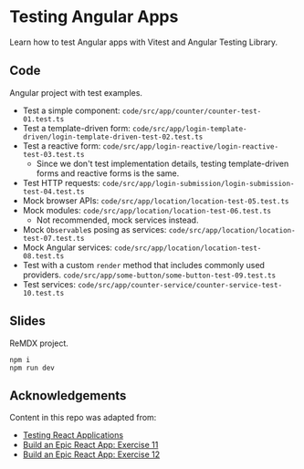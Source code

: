 # Testing Angular Apps

Learn how to test Angular apps with Vitest and Angular Testing Library.

## Code

Angular project with test examples.

- Test a simple component: `code/src/app/counter/counter-test-01.test.ts`
- Test a template-driven form: `code/src/app/login-template-driven/login-template-driven-test-02.test.ts`
- Test a reactive form: `code/src/app/login-reactive/login-reactive-test-03.test.ts`
  - Since we don't test implementation details, testing template-driven forms and reactive forms is the same.
- Test HTTP requests: `code/src/app/login-submission/login-submission-test-04.test.ts`
- Mock browser APIs: `code/src/app/location/location-test-05.test.ts`
- Mock modules: `code/src/app/location/location-test-06.test.ts`
  - Not recommended, mock services instead.
- Mock `Observable`s posing as services: `code/src/app/location/location-test-07.test.ts`
- Mock Angular services: `code/src/app/location/location-test-08.test.ts`
- Test with a custom `render` method that includes commonly used providers. `code/src/app/some-button/some-button-test-09.test.ts`
- Test services: `code/src/app/counter-service/counter-service-test-10.test.ts`

## Slides

ReMDX project.

```commandline
npm i
npm run dev
```

## Acknowledgements

Content in this repo was adapted from:

- [Testing React Applications](https://github.com/kentcdodds/testing-react-apps/tree/next)
- [Build an Epic React App: Exercise 11](https://github.com/kentcdodds/bookshelf/tree/exercises/11-unit-testing)
- [Build an Epic React App: Exercise 12](https://github.com/kentcdodds/bookshelf/tree/exercises/12-testing-hooks-and-components)
